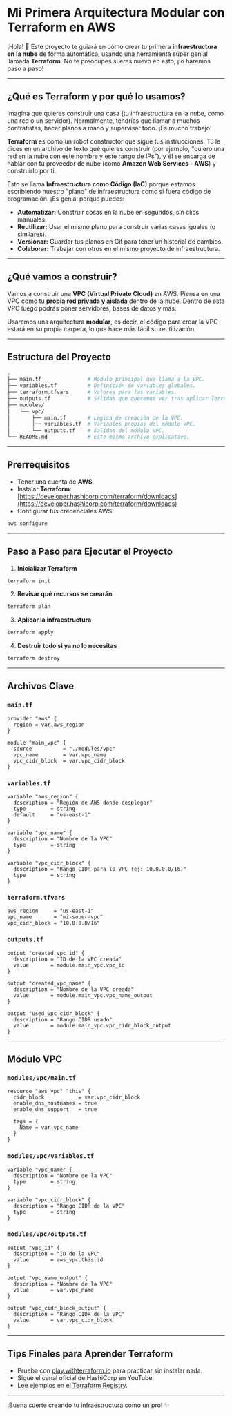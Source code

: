 # Mi Primera Arquitectura Modular con Terraform en AWS

¡Hola! 👋 Este proyecto te guiará en cómo crear tu primera **infraestructura en la nube** de forma automática, usando una herramienta súper genial llamada **Terraform**. No te preocupes si eres nuevo en esto, ¡lo haremos paso a paso!

---

## ¿Qué es Terraform y por qué lo usamos?

Imagina que quieres construir una casa (tu infraestructura en la nube, como una red o un servidor). Normalmente, tendrías que llamar a muchos contratistas, hacer planos a mano y supervisar todo. ¡Es mucho trabajo!

**Terraform** es como un robot constructor que sigue tus instrucciones. Tú le dices en un archivo de texto qué quieres construir (por ejemplo, "quiero una red en la nube con este nombre y este rango de IPs"), y él se encarga de hablar con tu proveedor de nube (como **Amazon Web Services - AWS**) y construirlo por ti.

Esto se llama **Infraestructura como Código (IaC)** porque estamos escribiendo nuestro "plano" de infraestructura como si fuera código de programación. ¡Es genial porque puedes:

* **Automatizar:** Construir cosas en la nube en segundos, sin clics manuales.
* **Reutilizar:** Usar el mismo plano para construir varias casas iguales (o similares).
* **Versionar:** Guardar tus planos en Git para tener un historial de cambios.
* **Colaborar:** Trabajar con otros en el mismo proyecto de infraestructura.

---

## ¿Qué vamos a construir?

Vamos a construir una **VPC (Virtual Private Cloud)** en AWS. Piensa en una VPC como tu **propia red privada y aislada** dentro de la nube. Dentro de esta VPC luego podrás poner servidores, bases de datos y más.

Usaremos una arquitectura **modular**, es decir, el código para crear la VPC estará en su propia carpeta, lo que hace más fácil su reutilización.

---

## Estructura del Proyecto

```bash
.
├── main.tf               # Módulo principal que llama a la VPC.
├── variables.tf          # Definición de variables globales.
├── terraform.tfvars      # Valores para las variables.
├── outputs.tf            # Salidas que queremos ver tras aplicar Terraform.
├── modules/
│   └── vpc/
│       ├── main.tf       # Lógica de creación de la VPC.
│       ├── variables.tf  # Variables propias del módulo VPC.
│       └── outputs.tf    # Salidas del módulo VPC.
└── README.md             # Este mismo archivo explicativo.
```

---

## Prerrequisitos

* Tener una cuenta de **AWS**.
* Instalar **Terraform**: [https://developer.hashicorp.com/terraform/downloads](https://developer.hashicorp.com/terraform/downloads)
* Configurar tus credenciales AWS:

```bash
aws configure
```

---

## Paso a Paso para Ejecutar el Proyecto

1. **Inicializar Terraform**

```bash
terraform init
```

2. **Revisar qué recursos se crearán**

```bash
terraform plan
```

3. **Aplicar la infraestructura**

```bash
terraform apply
```

4. **Destruir todo si ya no lo necesitas**

```bash
terraform destroy
```

---

## Archivos Clave

### `main.tf`

```hcl
provider "aws" {
  region = var.aws_region
}

module "main_vpc" {
  source          = "./modules/vpc"
  vpc_name        = var.vpc_name
  vpc_cidr_block  = var.vpc_cidr_block
}
```

### `variables.tf`

```hcl
variable "aws_region" {
  description = "Región de AWS donde desplegar"
  type        = string
  default     = "us-east-1"
}

variable "vpc_name" {
  description = "Nombre de la VPC"
  type        = string
}

variable "vpc_cidr_block" {
  description = "Rango CIDR para la VPC (ej: 10.0.0.0/16)"
  type        = string
}
```

### `terraform.tfvars`

```hcl
aws_region     = "us-east-1"
vpc_name       = "mi-super-vpc"
vpc_cidr_block = "10.0.0.0/16"
```

### `outputs.tf`

```hcl
output "created_vpc_id" {
  description = "ID de la VPC creada"
  value       = module.main_vpc.vpc_id
}

output "created_vpc_name" {
  description = "Nombre de la VPC creada"
  value       = module.main_vpc.vpc_name_output
}

output "used_vpc_cidr_block" {
  description = "Rango CIDR usado"
  value       = module.main_vpc.vpc_cidr_block_output
}
```

---

## Módulo VPC

### `modules/vpc/main.tf`

```hcl
resource "aws_vpc" "this" {
  cidr_block           = var.vpc_cidr_block
  enable_dns_hostnames = true
  enable_dns_support   = true

  tags = {
    Name = var.vpc_name
  }
}
```

### `modules/vpc/variables.tf`

```hcl
variable "vpc_name" {
  description = "Nombre de la VPC"
  type        = string
}

variable "vpc_cidr_block" {
  description = "Rango CIDR de la VPC"
  type        = string
}
```

### `modules/vpc/outputs.tf`

```hcl
output "vpc_id" {
  description = "ID de la VPC"
  value       = aws_vpc.this.id
}

output "vpc_name_output" {
  description = "Nombre de la VPC"
  value       = var.vpc_name
}

output "vpc_cidr_block_output" {
  description = "Rango CIDR de la VPC"
  value       = var.vpc_cidr_block
}
```

---

## Tips Finales para Aprender Terraform

* Prueba con [play.withterraform.io](https://play.withterraform.io/) para practicar sin instalar nada.
* Sigue el canal oficial de HashiCorp en YouTube.
* Lee ejemplos en el [Terraform Registry](https://registry.terraform.io/modules).

---

¡Buena suerte creando tu infraestructura como un pro! ✨
